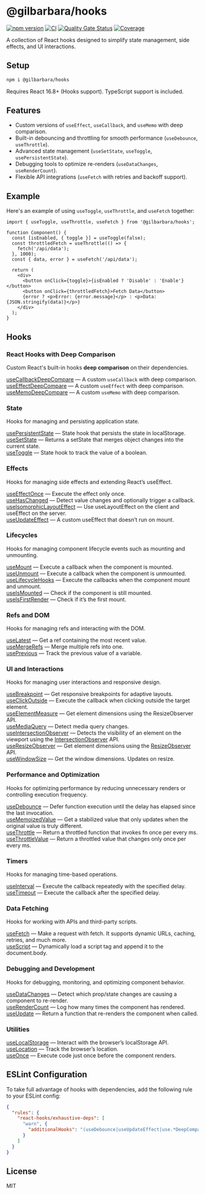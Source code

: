 # @gilbarbara/hooks

[![npm version](https://badge.fury.io/js/%40gilbarbara%2Fhooks.svg)](https://badge.fury.io/js/%40gilbarbara%2Fhooks) [![CI](https://github.com/gilbarbara/hooks/actions/workflows/main.yml/badge.svg)](https://github.com/gilbarbara/hooks/actions/workflows/main.yml) [![Quality Gate Status](https://sonarcloud.io/api/project_badges/measure?project=gilbarbara_hooks&metric=alert_status)](https://sonarcloud.io/summary/new_code?id=gilbarbara_hooks) [![Coverage](https://sonarcloud.io/api/project_badges/measure?project=gilbarbara_hooks&metric=coverage)](https://sonarcloud.io/summary/new_code?id=gilbarbara_hooks)

A collection of React hooks designed to simplify state management, side effects, and UI interactions.

## Setup

```bash
npm i @gilbarbara/hooks
```

Requires React 16.8+ (Hooks support). TypeScript support is included.

## Features

- Custom versions of `useEffect`, `useCallback`, and `useMemo` with deep comparison.
- Built-in debouncing and throttling for smooth performance (`useDebounce`, `useThrottle`).
- Advanced state management (`useSetState`, `useToggle`, `usePersistentState`).
- Debugging tools to optimize re-renders (`useDataChanges`, `useRenderCount`).
- Flexible API integrations (`useFetch` with retries and backoff support).

## Example

Here's an example of using `useToggle`, `useThrottle`, and `useFetch` together:

```tsx
import { useToggle, useThrottle, useFetch } from '@gilbarbara/hooks';

function Component() {
  const [isEnabled, { toggle }] = useToggle(false);
  const throttledFetch = useThrottle(() => {
    fetch('/api/data');
  }, 1000);
  const { data, error } = useFetch('/api/data');

  return (
    <div>
      <button onClick={toggle}>{isEnabled ? 'Disable' : 'Enable'}</button>
      <button onClick={throttledFetch}>Fetch Data</button>
      {error ? <p>Error: {error.message}</p> : <p>Data: {JSON.stringify(data)}</p>}
    </div>
  );
}
```

## Hooks

### React Hooks with Deep Comparison

Custom React's built-in hooks **deep comparison** on their dependencies.

[useCallbackDeepCompare](docs/useCallbackDeepCompare.md) — A custom `useCallback` with deep comparison.  
[useEffectDeepCompare](docs/useEffectDeepCompare.md) — A custom `useEffect` with deep comparison.  
[useMemoDeepCompare](docs/useMemoDeepCompare) — A custom `useMemo` with deep comparison.

### State

Hooks for managing and persisting application state.

[usePersistentState](docs/usePersistentState) — State hook that persists the state in localStorage.  
[useSetState](docs/useSetState.md) — Returns a setState that merges object changes into the current state.  
[useToggle](docs/useToggle.md) — State hook to track the value of a boolean.

### Effects

Hooks for managing side effects and extending React’s useEffect.

[useEffectOnce](docs/useEffectOnce.md) — Execute the effect only once.  
[useHasChanged](docs/useHasChanged.md) — Detect value changes and optionally trigger a callback.  
[useIsomorphicLayoutEffect](docs/useIsomorphicLayoutEffect.md) — Use useLayoutEffect on the client and useEffect on the server.  
[useUpdateEffect](docs/useUpdateEffect.md) — A custom useEffect that doesn’t run on mount.  

### Lifecycles

Hooks for managing component lifecycle events such as mounting and unmounting.

[useMount](docs/useMount.md) — Execute a callback when the component is mounted.  
[useUnmount](docs/useUnmount.md) — Execute a callback when the component is unmounted.  
[useLifecycleHooks](docs/useLifecycleHooks) — Execute the callbacks when the component mount and unmount.  
[useIsMounted](docs/useIsMounted.md) — Check if the component is still mounted.  
[useIsFirstRender](docs/useIsFirstRender) — Check if it’s the first mount.  

### Refs and DOM

Hooks for managing refs and interacting with the DOM.

[useLatest](docs/useLatest.md) — Get a ref containing the most recent value.  
[useMergeRefs](docs/useMergeRefs.md) — Merge multiple refs into one.  
[usePrevious](docs/usePrevious.md) — Track the previous value of a variable.

### UI and Interactions

Hooks for managing user interactions and responsive design.

[useBreakpoint](docs/useBreakpoint) — Get responsive breakpoints for adaptive layouts.  
[useClickOutside](docs/useClickOutside.md) — Execute the callback when clicking outside the target element.  
[useElementMeasure](docs/useElementMeasure) — Get element dimensions using the ResizeObserver API.  
[useMediaQuery](docs/useMediaQuery.md) — Detect media query changes.  
[useIntersectionObserver](docs/useIntersectionObserver.md) — Detects the visibility of an element on the viewport using the [IntersectionObserver](https://developer.mozilla.org/en-US/docs/Web/API/Intersection_Observer_API) API.  
[useResizeObserver](docs/useResizeObserver.md) — Get element dimensions using the [ResizeObserver](https://developer.mozilla.org/en-US/docs/Web/API/ResizeObserver) API.  
[useWindowSize](docs/useWindowSize.md) — Get the window dimensions. Updates on resize.

### Performance and Optimization

Hooks for optimizing performance by reducing unnecessary renders or controlling execution frequency.

[useDebounce](docs/useDebounce.md) — Defer function execution until the delay has elapsed since the last invocation.  
[useMemoizedValue](docs/useMemoizedValue) — Get a stabilized value that only updates when the original value is truly different.  
[useThrottle](docs/useThrottle.md) — Return a throttled function that invokes fn once per every ms.  
[useThrottleValue](docs/useThrottleValue.md) — Return a throttled value that changes only once per every ms.

### Timers

Hooks for managing time-based operations.

[useInterval](docs/useInterval.md) — Execute the callback repeatedly with the specified delay.  
[useTimeout](docs/useTimeout.md) — Execute the callback after the specified delay.

### Data Fetching

Hooks for working with APIs and third-party scripts.

[useFetch](docs/useFetch.md) — Make a request with fetch. It supports dynamic URLs, caching, retries, and much more.  
[useScript](docs/useScript.md) — Dynamically load a script tag and append it to the document.body.


### Debugging and Development

Hooks for debugging, monitoring, and optimizing component behavior.

[useDataChanges](docs/useDataChanges) — Detect which prop/state changes are causing a component to re-render.  
[useRenderCount](docs/useRenderCount.md) — Log how many times the component has rendered.  
[useUpdate](docs/useUpdate.md) — Return a function that re-renders the component when called.

### Utilities
[useLocalStorage](docs/useLocalStorage.md) — Interact with the browser’s localStorage API.  
[useLocation](docs/useLocation.md) — Track the browser’s location.  
[useOnce](docs/useOnce) — Execute code just once before the component renders.

## ESLint Configuration

To take full advantage of hooks with dependencies, add the following rule to your ESLint config:

```json
{
  "rules": {
    "react-hooks/exhaustive-deps": [
      "warn", {
        "additionalHooks": "(useDebounce|useUpdateEffect|use.*DeepCompare)"
      }
    ]
  }
}
```

## License

MIT
